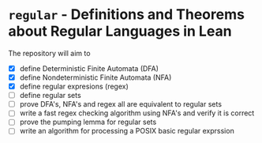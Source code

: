 # `regular` - Definitions and Theorems about Regular Languages in Lean
The repository will aim to 
- [x] define Deterministic Finite Automata (DFA)
- [x] define Nondeterministic Finite Automata (NFA)
- [x] define regular expresions (regex)
- [ ] define regular sets
- [ ] prove DFA's, NFA's and regex all are equivalent to regular sets
- [ ] write a fast regex checking algorithm using NFA's and verify it is correct
- [ ] prove the pumping lemma for regular sets
- [ ] write an algorithm for processing a POSIX basic regular exprssion